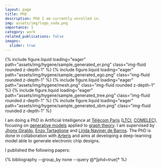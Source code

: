 ```yaml
---
layout: page
title: PhD
description: PhD I am currently enrolled in.
img: assets/img/logo_soda.png
importance: 1
category: work
related_publications: false
images:
  slider: true
---
```


<swiper-container keyboard="true" navigation="true" pagination="true" pagination-clickable="true" pagination-dynamic-bullets="true" width="75%" rewind="true">
  <swiper-slide>{% include figure.liquid loading="eager" path="assets/img/hygene/sample_generated_er.png" class="img-fluid rounded z-depth-1" %}</swiper-slide>
  <swiper-slide>{% include figure.liquid loading="eager" path="assets/img/hygene/sample_generated_ego.png" class="img-fluid rounded z-depth-1" %}</swiper-slide>
  <swiper-slide>{% include figure.liquid loading="eager" path="assets/img/hygene/mesh.png" class="img-fluid rounded z-depth-1" %}</swiper-slide>
  <swiper-slide>{% include figure.liquid loading="eager" path="assets/img/hygene/sample_generated_tree.png" class="img-fluid rounded z-depth-1" %}</swiper-slide>
  <swiper-slide>{% include figure.liquid loading="eager" path="assets/img/hygene/sample_generated_sbm.png" class="img-fluid rounded z-depth-1" %}</swiper-slide>
</swiper-container>

I am doing a PhD in Artificial Intelligence at [Télécom Paris](https://www.telecom-paris.fr/) ([LTCI](https://www.telecom-paris.fr/en/research/labs/information-processing-ltci), [COMELEC](https://www.telecom-paris.fr/en/school/departments/communications-electronics)), focusing on [generative models](https://en.wikipedia.org/wiki/Generative_artificial_intelligence) applied to [graph theory](https://en.wikipedia.org/wiki/Graph_theory). I am supervised by [Jhony Giraldo](https://sites.google.com/view/jhonygiraldo), [Enzo Tartaglione](https://enzotarta.github.io/) and [Lirida Naviner de Barros](https://www.telecom-paris.fr/lirida-naviner). The PhD is done in collaboration with [Arteris](https://www.arteris.com/) and aims at developing a deep-learning model able to generate electronic chip designs.

I published the following papers:

<div class="publications">
  {% bibliography --group_by none --query @*[phd=true]* %}
</div>

